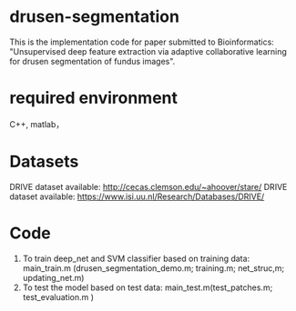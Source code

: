 # drusen-segmentation
This is the implementation code for paper submitted to Bioinformatics: "Unsupervised deep feature extraction via adaptive collaborative learning for drusen segmentation of fundus images".

# required environment
C++, matlab， 

# Datasets
DRIVE dataset available: http://cecas.clemson.edu/~ahoover/stare/
DRIVE dataset available: https://www.isi.uu.nl/Research/Databases/DRIVE/

# Code
1. To train deep_net and SVM classifier based on training data:
    main_train.m (drusen_segmentation_demo.m; training.m; net_struc,m; updating_net.m)
2. To test the model based on test data:
    main_test.m(test_patches.m; test_evaluation.m )
